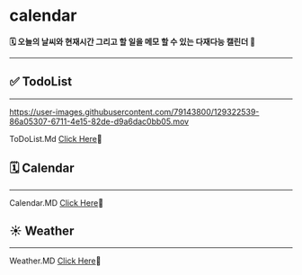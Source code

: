 # calendar

**🗓 오늘의 날씨와 현재시간 그리고 할 일을 메모 할 수 있는 다재다능 캘린더 🌟**

---

## ✅ TodoList

---
https://user-images.githubusercontent.com/79143800/129322539-86a05307-6711-4e15-82de-d9a6dac0bb05.mov

ToDoList.Md [Click Here](https://github.com/goawmfhfl/Miniproject_box/blob/master/Calendar/introduce/todoList.md)🔗


## 🗓 Calendar

---

Calendar.MD [Click Here](https://github.com/goawmfhfl/Miniproject_box/blob/master/Calendar/introduce/Calendar.md)🔗


## ☀️ Weather

---

Weather.MD [Click Here](/Users/choejaeyeong/Desktop/Learn_Every_Day/inside_github/MiniProject_Box/Calendar/introduce/Weather.md)🔗

